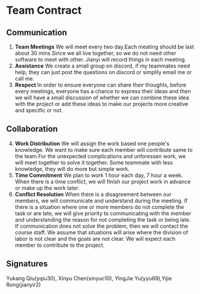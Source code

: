 # Team Contract

## Communication
1. **Team Meetings** 
We will meet every two day.Each meating should be last about 30 mins.Since we all live together, so we do not need other software to meet with other. Jianyi will record things in each meeting.
2. **Assistance** 
We create a small group on discord, if my teammates need help, they can just post the questions on discord or simplily email me or call me.
3. **Respect** 
In order to ensure everyone can share their thoughts, before every meetings, everyone has a chance to express their ideas and then we will have a small discussion of whether we can combine these idea with the project or add these ideas to make our projects more creative and specific or not.
## Collaboration

4. **Work Distribution** 
We will assign the work based one people's knowledge. We want to make sure each member will contribute same to the team.For the unexpected complications and unforessen work, we will meet together to solve it together. Some teammate with less knowledge, they will do more but simple work. 
5. **Time Commitment** 
We plan to work 1 hour each day, 7 hour a week. When there is a time conflict, we will finish our project work in advance or make up the work later.
6. **Conflict Resolution** 
When there is a disagreement between our members, we will communicate and understand during the meeting. If there is a situation where one or more members do not complete the task or are late, we will give priority to communicating with the member and understanding the reason for not completing the task or being late. If communication does not solve the problem, then we will contact the course staff. We assume that situations will arise where the division of labor is not clear and the goals are not clear. We will expect each member to contribute to the project.

## Signatures
Yukang Qiu(yqiu30), Xinyu Chen(xinyuc10), YingJie Yu(yyu69),Yijie Rong(jianyir2)
